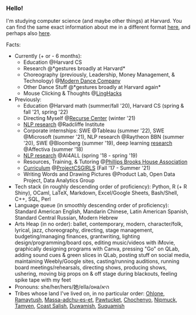 ### Hello!

I'm studying computer science (and maybe other things) at Harvard. You can find the same exact information about me in a different format [here](https://karinahalevy.weebly.com), and perhaps also [here](https://linkedin.com/in/khalevy).

Facts:

- Currently (+ or - 6 months):
  - Education @Harvard CS
  - Research @\*gestures broadly at Harvard\*
  - Choreography (previously, Leadership, Money Management, & Technology) @[Modern Dance Company](http://www.hrmdc.org/)
  - Other Dance Stuff @\*gestures broadly at Harvard again\*
  - Mouse Clicking & Thoughts @[LingHacks](http://linghacks.tech)
- Previously:
  - Education @Harvard math (summer/fall '20), Harvard CS (spring & fall '21, spring '22)
  - Directing Myself @[Recurse Center](https://recurse.com) (winter '21)
  - [NLP research](https://aclanthology.org/2021.findings-acl.174/) @Radcliffe Institute
  - Corporate internships: SWE @Tableau (summer '22), SWE @Microsoft (summer '21), NLP research @Raytheon BBN (summer '20), SWE @Bloomberg (summer '19), deep learning [research](https://github.com/ENSCMA2/giphy-scraper) @Affectiva (summer '18)
  - [NLP research](https://github.com/ENSCMA2/humanly) @AI4ALL (spring '18 - spring '19)
  - Resources, Training, & Tutoring @[Phillips Brooks House Association](https://pbha.org)
  - [Curriculum](https://linktr.ee/pcsgnlp) @[ProjectCSGIRLS](https://projectcsgirls.com) (Fall '17 - Summer '21)
  - Writing Words and Drawing Pictures @Product Lab, Open Data Project, Data Analytics Group
- Tech stack (in roughly descending order of proficiency): Python, R (+ R Shiny), OCaml, LaTeX, Markdown, Excel/Google Sheets, Bash/Shell, C++, SQL, Perl
- Language queue (in smoothly descending order of proficiency): Standard American English, Mandarin Chinese, Latin American Spanish, Standard Central Russian, Modern Hebrew
- Arts Heap (in no order): ballet, contemporary, modern, character/folk, lyrical, jazz, choreography, directing, stage management, budgeting/managing finances, grantwriting, lighting design/programming/board ops, editing music/videos with iMovie, graphically designing programs with Canva, pressing "Go" on QLab, adding sound cues & green slices in QLab, posting stuff on social media, maintaining Weebly/Google sites, casting/running auditions, running board meetings/rehearsals, directing shows, producing shows, ushering, moving big props on & off stage during blackouts, feeling spike tape with my feet
- Pronouns: she/her/hers/她/ella/она/היא
- Tribes whose land I've lived on, in no particular order: [Ohlone](http://www.muwekma.org/home.html), [Ramaytush](http://www.ramaytush.com/), [Massa-adchu-es-et](http://massachusetttribe.org/), [Pawtucket](http://www.salemhistorical.org/massachusetts-indigenous-community-resources), [Chochenyo](https://sogoreate-landtrust.com/), [Nipmuck](https://www.nipmucnation.org/), [Tamyen](https://cla.berkeley.edu/languages/tamyen.php), [Coast Salish](http://www.firstnations.de/development/coast_salish.htm), [Duwamish](https://www.duwamishtribe.org/), [Suquamish](https://suquamish.nsn.us/)
